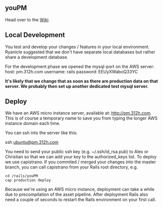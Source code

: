 ## youPM

Head over to the [Wiki](https://github.com/halixand/youPM/wiki).

## Local Development
You test and develop your changes / features in your local environment.
Ryanicle suggested that we don't have separate local databases but rather
share a development database.

For the development phase we opened the mysql-port on the AWS
server:
    host: pm.312h.com
    username: rails
    password: EEUyXWaboQ33YC

**It's likely that we change that as soon as there are production data on that server.
We probably then set up another dedicated test mysql server.**


## Deploy
We have an AWS micro instance server, available at:
<http://pm.312h.com>. This is of course a temporary name to save
you from typing the longer AWS instance domain each time.

You can ssh into the server like this:

ssh ubuntu@pm.312h.com

You need to send your public ssh key (e.g. ~/.ssh/id_rsa.pub) to Alex or
Christian so that we can add your key to the authorized_keys list. To deploy we use capistrano.
If you commited / merged your changes into the
master branch, you can call capistrano from your Rails root directory, e.g.

    cd /rails/youPM
    cap production deploy

Because we're using an AWS micro instance, deployment can take a while due to
precompilation of the asset pipeline. After deployment Rails also need a couple of seconds
to restart the Rails environment on your first call.





